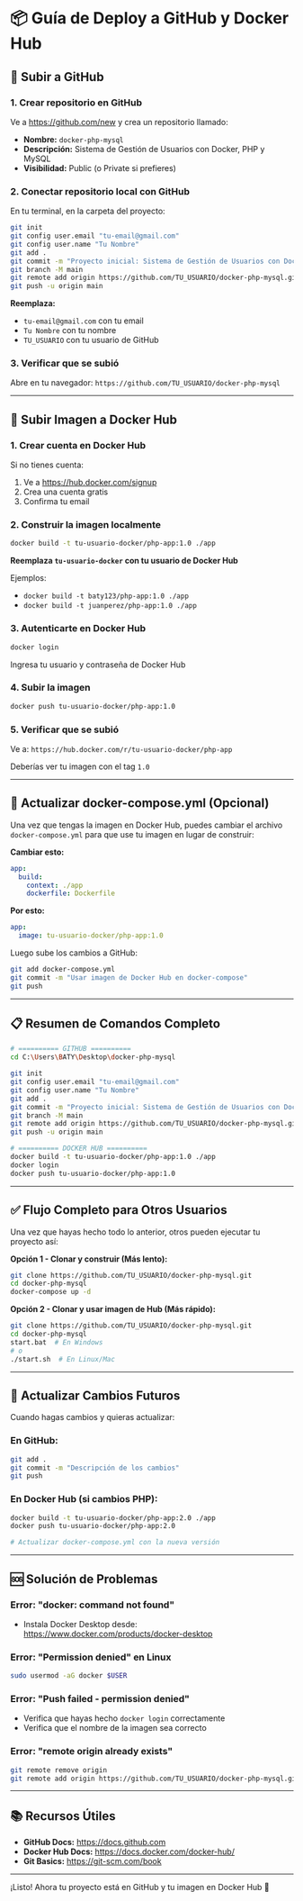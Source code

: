 # 📦 Guía de Deploy a GitHub y Docker Hub

## 🚀 Subir a GitHub

### 1. Crear repositorio en GitHub

Ve a https://github.com/new y crea un repositorio llamado:
- **Nombre:** `docker-php-mysql`
- **Descripción:** Sistema de Gestión de Usuarios con Docker, PHP y MySQL
- **Visibilidad:** Public (o Private si prefieres)

### 2. Conectar repositorio local con GitHub

En tu terminal, en la carpeta del proyecto:

```bash
git init
git config user.email "tu-email@gmail.com"
git config user.name "Tu Nombre"
git add .
git commit -m "Proyecto inicial: Sistema de Gestión de Usuarios con Docker"
git branch -M main
git remote add origin https://github.com/TU_USUARIO/docker-php-mysql.git
git push -u origin main
```

**Reemplaza:**
- `tu-email@gmail.com` con tu email
- `Tu Nombre` con tu nombre
- `TU_USUARIO` con tu usuario de GitHub

### 3. Verificar que se subió

Abre en tu navegador: `https://github.com/TU_USUARIO/docker-php-mysql`

---

## 🐳 Subir Imagen a Docker Hub

### 1. Crear cuenta en Docker Hub

Si no tienes cuenta:
1. Ve a https://hub.docker.com/signup
2. Crea una cuenta gratis
3. Confirma tu email

### 2. Construir la imagen localmente

```bash
docker build -t tu-usuario-docker/php-app:1.0 ./app
```

**Reemplaza `tu-usuario-docker` con tu usuario de Docker Hub**

Ejemplos:
- `docker build -t baty123/php-app:1.0 ./app`
- `docker build -t juanperez/php-app:1.0 ./app`

### 3. Autenticarte en Docker Hub

```bash
docker login
```

Ingresa tu usuario y contraseña de Docker Hub

### 4. Subir la imagen

```bash
docker push tu-usuario-docker/php-app:1.0
```

### 5. Verificar que se subió

Ve a: `https://hub.docker.com/r/tu-usuario-docker/php-app`

Deberías ver tu imagen con el tag `1.0`

---

## 📝 Actualizar docker-compose.yml (Opcional)

Una vez que tengas la imagen en Docker Hub, puedes cambiar el archivo `docker-compose.yml` para que use tu imagen en lugar de construir:

**Cambiar esto:**
```yaml
app:
  build:
    context: ./app
    dockerfile: Dockerfile
```

**Por esto:**
```yaml
app:
  image: tu-usuario-docker/php-app:1.0
```

Luego sube los cambios a GitHub:

```bash
git add docker-compose.yml
git commit -m "Usar imagen de Docker Hub en docker-compose"
git push
```

---

## 📋 Resumen de Comandos Completo

```bash
# ========== GITHUB ==========
cd C:\Users\BATY\Desktop\docker-php-mysql

git init
git config user.email "tu-email@gmail.com"
git config user.name "Tu Nombre"
git add .
git commit -m "Proyecto inicial: Sistema de Gestión de Usuarios con Docker"
git branch -M main
git remote add origin https://github.com/TU_USUARIO/docker-php-mysql.git
git push -u origin main

# ========== DOCKER HUB ==========
docker build -t tu-usuario-docker/php-app:1.0 ./app
docker login
docker push tu-usuario-docker/php-app:1.0
```

---

## ✅ Flujo Completo para Otros Usuarios

Una vez que hayas hecho todo lo anterior, otros pueden ejecutar tu proyecto así:

**Opción 1 - Clonar y construir (Más lento):**
```bash
git clone https://github.com/TU_USUARIO/docker-php-mysql.git
cd docker-php-mysql
docker-compose up -d
```

**Opción 2 - Clonar y usar imagen de Hub (Más rápido):**
```bash
git clone https://github.com/TU_USUARIO/docker-php-mysql.git
cd docker-php-mysql
start.bat  # En Windows
# o
./start.sh  # En Linux/Mac
```

---

## 🔄 Actualizar Cambios Futuros

Cuando hagas cambios y quieras actualizar:

### En GitHub:
```bash
git add .
git commit -m "Descripción de los cambios"
git push
```

### En Docker Hub (si cambios PHP):
```bash
docker build -t tu-usuario-docker/php-app:2.0 ./app
docker push tu-usuario-docker/php-app:2.0

# Actualizar docker-compose.yml con la nueva versión
```

---

## 🆘 Solución de Problemas

### Error: "docker: command not found"
- Instala Docker Desktop desde: https://www.docker.com/products/docker-desktop

### Error: "Permission denied" en Linux
```bash
sudo usermod -aG docker $USER
```

### Error: "Push failed - permission denied"
- Verifica que hayas hecho `docker login` correctamente
- Verifica que el nombre de la imagen sea correcto

### Error: "remote origin already exists"
```bash
git remote remove origin
git remote add origin https://github.com/TU_USUARIO/docker-php-mysql.git
```

---

## 📚 Recursos Útiles

- **GitHub Docs:** https://docs.github.com
- **Docker Hub Docs:** https://docs.docker.com/docker-hub/
- **Git Basics:** https://git-scm.com/book

---

¡Listo! Ahora tu proyecto está en GitHub y tu imagen en Docker Hub 🚀
